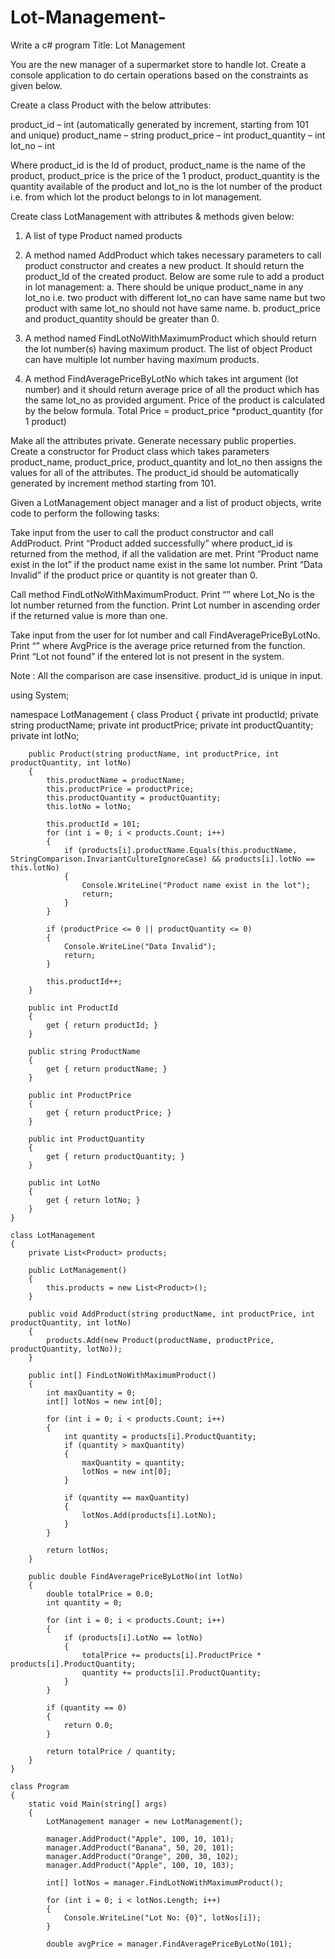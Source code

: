 # Lot-Management-

Write a c# program Title: Lot Management

You are the new manager of a supermarket store to handle lot. Create a console application to do certain operations based on the constraints as given below.

Create a class Product with the below attributes:

product_id – int (automatically generated by increment, starting from 101 and unique)
product_name – string
product_price – int
product_quantity – int
lot_no – int

Where product_id is the Id of product, product_name is the name of the product, product_price is the price of the 1 product, product_quantity is the quantity available of the product and lot_no is the lot number of the product i.e. from which lot the product belongs to in lot management.

Create class LotManagement with attributes & methods given below:

1. A list of type Product named products

2. A method named AddProduct which takes necessary parameters to call product constructor and creates a new product. It should return the product_Id of the created product.
Below are some rule to add a product in lot management:
a. There should be unique product_name in any lot_no i.e. two product with different lot_no can have same name but two product with same lot_no should not have same name.
b. product_price and product_quantity should be greater than 0.

3. A method named FindLotNoWithMaximumProduct which should return the lot number(s) having maximum product. The list of object Product can have multiple lot number having maximum products.

4. A method FindAveragePriceByLotNo which takes int argument (lot number) and it should return average price of all the product which has the same lot_no as provided argument. Price of the product is calculated by the below formula.
Total Price = product_price *product_quantity (for 1 product)

Make all the attributes private. Generate necessary public properties. Create a constructor for Product class which takes parameters product_name, product_price, product_quantity and lot_no then assigns the values for all of the attributes. The product_id should be automatically generated by increment method starting from 101.

Given a LotManagement object manager and a list of product objects, write code to perform the following tasks:

Take input from the user to call the product constructor and call AddProduct. Print “Product added successfully” where product_id is returned from the method, if all the validation are met. Print “Product name exist in the lot” if the product name exist in the same lot number. Print “Data Invalid” if the product price or quantity is not greater than 0.

Call method FindLotNoWithMaximumProduct. Print “” where Lot_No is the lot number returned from the function. Print Lot number in ascending order if the returned value is more than one.

Take input from the user for lot number and call FindAveragePriceByLotNo. Print “” where AvgPrice is the average price returned from the function. Print “Lot not found” if the entered lot is not present in the system.

Note :
All the comparison are case insensitive.
product_id is unique in input.


using System;

namespace LotManagement
{
    class Product
    {
        private int productId;
        private string productName;
        private int productPrice;
        private int productQuantity;
        private int lotNo;

        public Product(string productName, int productPrice, int productQuantity, int lotNo)
        {
            this.productName = productName;
            this.productPrice = productPrice;
            this.productQuantity = productQuantity;
            this.lotNo = lotNo;

            this.productId = 101;
            for (int i = 0; i < products.Count; i++)
            {
                if (products[i].productName.Equals(this.productName, StringComparison.InvariantCultureIgnoreCase) && products[i].lotNo == this.lotNo)
                {
                    Console.WriteLine("Product name exist in the lot");
                    return;
                }
            }

            if (productPrice <= 0 || productQuantity <= 0)
            {
                Console.WriteLine("Data Invalid");
                return;
            }

            this.productId++;
        }

        public int ProductId
        {
            get { return productId; }
        }

        public string ProductName
        {
            get { return productName; }
        }

        public int ProductPrice
        {
            get { return productPrice; }
        }

        public int ProductQuantity
        {
            get { return productQuantity; }
        }

        public int LotNo
        {
            get { return lotNo; }
        }
    }

    class LotManagement
    {
        private List<Product> products;

        public LotManagement()
        {
            this.products = new List<Product>();
        }

        public void AddProduct(string productName, int productPrice, int productQuantity, int lotNo)
        {
            products.Add(new Product(productName, productPrice, productQuantity, lotNo));
        }

        public int[] FindLotNoWithMaximumProduct()
        {
            int maxQuantity = 0;
            int[] lotNos = new int[0];

            for (int i = 0; i < products.Count; i++)
            {
                int quantity = products[i].ProductQuantity;
                if (quantity > maxQuantity)
                {
                    maxQuantity = quantity;
                    lotNos = new int[0];
                }

                if (quantity == maxQuantity)
                {
                    lotNos.Add(products[i].LotNo);
                }
            }

            return lotNos;
        }

        public double FindAveragePriceByLotNo(int lotNo)
        {
            double totalPrice = 0.0;
            int quantity = 0;

            for (int i = 0; i < products.Count; i++)
            {
                if (products[i].LotNo == lotNo)
                {
                    totalPrice += products[i].ProductPrice * products[i].ProductQuantity;
                    quantity += products[i].ProductQuantity;
                }
            }

            if (quantity == 0)
            {
                return 0.0;
            }

            return totalPrice / quantity;
        }
    }

    class Program
    {
        static void Main(string[] args)
        {
            LotManagement manager = new LotManagement();

            manager.AddProduct("Apple", 100, 10, 101);
            manager.AddProduct("Banana", 50, 20, 101);
            manager.AddProduct("Orange", 200, 30, 102);
            manager.AddProduct("Apple", 100, 10, 103);

            int[] lotNos = manager.FindLotNoWithMaximumProduct();

            for (int i = 0; i < lotNos.Length; i++)
            {
                Console.WriteLine("Lot No: {0}", lotNos[i]);
            }

            double avgPrice = manager.FindAveragePriceByLotNo(101);
            
